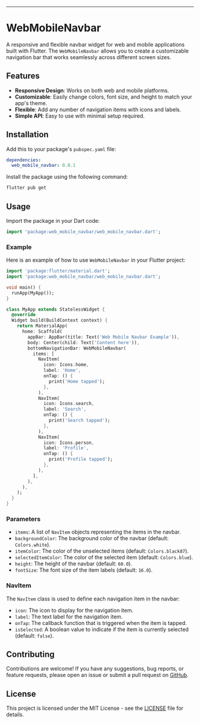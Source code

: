 ---

# WebMobileNavbar

A responsive and flexible navbar widget for web and mobile applications built with Flutter. The `WebMobileNavbar` allows you to create a customizable navigation bar that works seamlessly across different screen sizes.

## Features

- **Responsive Design**: Works on both web and mobile platforms.
- **Customizable**: Easily change colors, font size, and height to match your app's theme.
- **Flexible**: Add any number of navigation items with icons and labels.
- **Simple API**: Easy to use with minimal setup required.

## Installation

Add this to your package's `pubspec.yaml` file:

```yaml
dependencies:
  web_mobile_navbar: 0.0.1
```

Install the package using the following command:

```bash
flutter pub get
```

## Usage

Import the package in your Dart code:

```dart
import 'package:web_mobile_navbar/web_mobile_navbar.dart';
```

### Example

Here is an example of how to use `WebMobileNavbar` in your Flutter project:

```dart
import 'package:flutter/material.dart';
import 'package:web_mobile_navbar/web_mobile_navbar.dart';

void main() {
  runApp(MyApp());
}

class MyApp extends StatelessWidget {
  @override
  Widget build(BuildContext context) {
    return MaterialApp(
      home: Scaffold(
        appBar: AppBar(title: Text('Web Mobile Navbar Example')),
        body: Center(child: Text('Content here')),
        bottomNavigationBar: WebMobileNavbar(
          items: [
            NavItem(
              icon: Icons.home,
              label: 'Home',
              onTap: () {
                print('Home tapped');
              },
            ),
            NavItem(
              icon: Icons.search,
              label: 'Search',
              onTap: () {
                print('Search tapped');
              },
            ),
            NavItem(
              icon: Icons.person,
              label: 'Profile',
              onTap: () {
                print('Profile tapped');
              },
            ),
          ],
        ),
      ),
    );
  }
}
```

### Parameters

- `items`: A list of `NavItem` objects representing the items in the navbar.
- `backgroundColor`: The background color of the navbar (default: `Colors.white`).
- `itemColor`: The color of the unselected items (default: `Colors.black87`).
- `selectedItemColor`: The color of the selected item (default: `Colors.blue`).
- `height`: The height of the navbar (default: `60.0`).
- `fontSize`: The font size of the item labels (default: `16.0`).

### NavItem

The `NavItem` class is used to define each navigation item in the navbar:

- `icon`: The icon to display for the navigation item.
- `label`: The text label for the navigation item.
- `onTap`: The callback function that is triggered when the item is tapped.
- `isSelected`: A boolean value to indicate if the item is currently selected (default: `false`).

## Contributing

Contributions are welcome! If you have any suggestions, bug reports, or feature requests, please open an issue or submit a pull request on [GitHub](https://github.com/claviertech/web_mobile_navbar).

## License

This project is licensed under the MIT License - see the [LICENSE](LICENSE) file for details.
